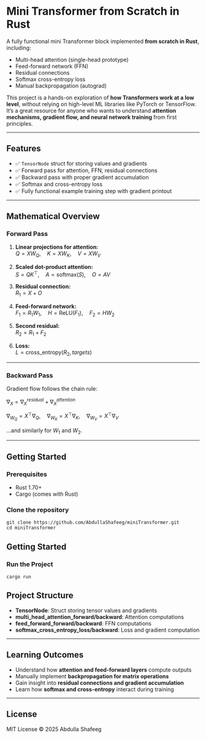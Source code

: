 # Mini Transformer from Scratch in Rust

A fully functional mini Transformer block implemented **from scratch in Rust**, including:

- Multi-head attention (single-head prototype)  
- Feed-forward network (FFN)  
- Residual connections  
- Softmax cross-entropy loss  
- Manual backpropagation (autograd)  

This project is a hands-on exploration of **how Transformers work at a low level**, without relying on high-level ML libraries like PyTorch or TensorFlow. It’s a great resource for anyone who wants to understand **attention mechanisms, gradient flow, and neural network training** from first principles.

---

## Features

- ✅ `TensorNode` struct for storing values and gradients  
- ✅ Forward pass for attention, FFN, residual connections  
- ✅ Backward pass with proper gradient accumulation  
- ✅ Softmax and cross-entropy loss  
- ✅ Fully functional example training step with gradient printout  

---

## Mathematical Overview

### Forward Pass

1. **Linear projections for attention:**  
$Q = X W_Q, \quad K = X W_K, \quad V = X W_V$

2. **Scaled dot-product attention:**  
$S = Q K^\top, \quad A = \text{softmax}(S), \quad O = A V$

3. **Residual connection:**  
$R_1 = X + O$

4. **Feed-forward network:**  
$F_1 = R_1 W_1, \quad H = \text{ReLU}(F_1), \quad F_2 = H W_2$

5. **Second residual:**  
$R_2 = R_1 + F_2$

6. **Loss:**  
$L = \text{cross\_entropy}(R_2, targets)$

---

### Backward Pass

Gradient flow follows the chain rule:

$\nabla_X = \nabla_X^{residual} + \nabla_X^{attention}$

$\nabla_{W_Q} = X^\top \nabla_Q, \quad \nabla_{W_K} = X^\top \nabla_K, \quad \nabla_{W_V} = X^\top \nabla_V$

…and similarly for $W_1$ and $W_2$.

---

## Getting Started

### Prerequisites

- Rust 1.70+  
- Cargo (comes with Rust)

### Clone the repository

```
git clone https://github.com/AbdullaShafeeg/miniTransformer.git
cd miniTransformer
```

## Getting Started

### Run the Project

```
cargo run
```

## Project Structure

- **TensorNode**: Struct storing tensor values and gradients  
- **multi_head_attention_forward/backward**: Attention computations  
- **feed_forward_forward/backward**: FFN computations  
- **softmax_cross_entropy_loss/backward**: Loss and gradient computation  

---

## Learning Outcomes

- Understand how **attention and feed-forward layers** compute outputs  
- Manually implement **backpropagation for matrix operations**  
- Gain insight into **residual connections and gradient accumulation**  
- Learn how **softmax and cross-entropy** interact during training  

---

## License

MIT License © 2025 Abdulla Shafeeg
